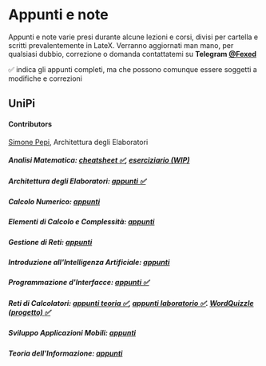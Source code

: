 # Appunti e note
Appunti e note varie presi durante alcune lezioni e corsi, divisi per cartella e scritti prevalentemente in LateX.
Verranno aggiornati man mano, per qualsiasi dubbio, correzione o domanda contattatemi su <b>Telegram [@Fexed](https://t.me/fexed)</b>

:white_check_mark: indica gli appunti completi, ma che possono comunque essere soggetti a modifiche e correzioni

## UniPi
#### Contributors
[Simone Pepi](https://github.com/sipemopo92), Architettura degli Elaboratori

##### Analisi Matematica: [cheatsheet :white_check_mark:](https://github.com/fexed/Notes/blob/master/AM/AM.pdf), [eserciziario (WIP)](https://github.com/fexed/Notes/blob/master/AM/AM_eserciziario.pdf)

##### Architettura degli Elaboratori: [appunti :white_check_mark:](https://github.com/fexed/Notes/blob/master/AE/architettura_appunti.pdf)

##### Calcolo Numerico: [appunti](https://github.com/fexed/Notes/blob/master/CN/CN.pdf)

##### Elementi di Calcolo e Complessità: [appunti](https://github.com/fexed/Notes/blob/master/ECC/ECC.pdf)

##### Gestione di Reti: [appunti](https://github.com/fexed/Notes/blob/master/GR/GR.pdf)

##### Introduzione all'Intelligenza Artificiale: [appunti](https://github.com/fexed/Notes/blob/master/IIA/IIA.pdf)

##### Programmazione d'Interfacce: [appunti :white_check_mark:](https://github.com/fexed/Notes/blob/master/PI/PI.pdf)

##### Reti di Calcolatori: [appunti teoria :white_check_mark:](https://github.com/fexed/Notes/blob/master/RCL/RCL.pdf), [appunti laboratorio :white_check_mark:](https://github.com/fexed/Notes/blob/master/LPR/LPR.pdf). [WordQuizzle (progetto) :white_check_mark:](https://github.com/fexed/WordQuizzle)

##### Sviluppo Applicazioni Mobili: [appunti](https://github.com/fexed/Notes/blob/master/SAM/SAM.pdf)

##### Teoria dell'Informazione: [appunti](https://github.com/fexed/Notes/blob/master/TI/TI.pdf)
